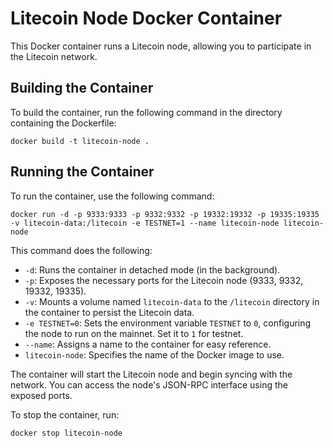 # Litecoin Node Docker Container

This Docker container runs a Litecoin node, allowing you to participate in the Litecoin network.

## Building the Container

To build the container, run the following command in the directory containing the Dockerfile:

```
docker build -t litecoin-node .
```

## Running the Container

To run the container, use the following command:


```
docker run -d -p 9333:9333 -p 9332:9332 -p 19332:19332 -p 19335:19335 -v litecoin-data:/litecoin -e TESTNET=1 --name litecoin-node litecoin-node
```

This command does the following:

- `-d`: Runs the container in detached mode (in the background).
- `-p`: Exposes the necessary ports for the Litecoin node (9333, 9332, 19332, 19335).
- `-v`: Mounts a volume named `litecoin-data` to the `/litecoin` directory in the container to persist the Litecoin data.
- `-e TESTNET=0`: Sets the environment variable `TESTNET` to `0`, configuring the node to run on the mainnet. Set it to `1` for testnet.
- `--name`: Assigns a name to the container for easy reference.
- `litecoin-node`: Specifies the name of the Docker image to use.

The container will start the Litecoin node and begin syncing with the network. You can access the node's JSON-RPC interface using the exposed ports.

To stop the container, run:

```
docker stop litecoin-node
```

